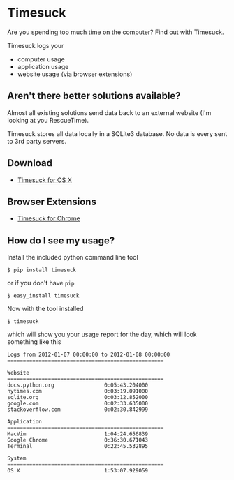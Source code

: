 # Timesuck 

Are you spending too much time on the computer? Find out with Timesuck. 

Timesuck logs your

- computer usage
- application usage
- website usage (via browser extensions)

## Aren't there better solutions available?

Almost all existing solutions send data back to an external website (I'm looking at you RescueTime). 

Timesuck stores all data locally in a SQLite3 database. No data is every sent to 3rd party servers.

## Download

- [Timesuck for OS X](https://github.com/downloads/derferman/timesuck/Timesuck.zip)

## Browser Extensions

- [Timesuck for Chrome](https://github.com/downloads/derferman/timesuck/timesuck_chrome_v0.1.crx)

## How do I see my usage?

Install the included python command line tool

    $ pip install timesuck 

or if you don't have `pip`

    $ easy_install timesuck

Now with the tool installed

    $ timesuck

which will show you your usage report for the day, which will look something like this

    Logs from 2012-01-07 00:00:00 to 2012-01-08 00:00:00
    ==================================================

    Website
    ==================================================
    docs.python.org                0:05:43.204000
    nytimes.com                    0:03:19.091000
    sqlite.org                     0:03:12.852000
    google.com                     0:02:33.635000
    stackoverflow.com              0:02:30.842999

    Application
    ==================================================
    MacVim                         1:04:24.656839
    Google Chrome                  0:36:30.671043
    Terminal                       0:22:45.532895

    System
    ==================================================
    OS X                           1:53:07.929059


